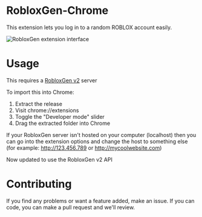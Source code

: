 # RobloxGen-Chrome
This extension lets you log in to a random ROBLOX account easily.

![RobloxGen extension interface](https://i.imgur.com/aSjodfX.png)

# Usage
This requires a [RobloxGen v2](https://github.com/RbxGen/RobloxGen) server

To import this into Chrome:
1. Extract the release
2. Visit chrome://extensions
3. Toggle the "Developer mode" slider
5. Drag the extracted folder into Chrome

If your RobloxGen server isn't hosted on your computer (localhost) then you can go into the extension options and change the host to something else (for example: http://123.456.789 or http://mycoolwebsite.com)

Now updated to use the RobloxGen v2 API

# Contributing
If you find any problems or want a feature added, make an issue. If you can code, you can make a pull request and we'll review.